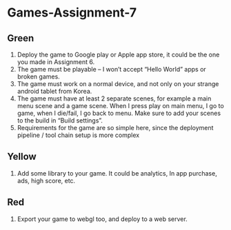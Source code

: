 # Games-Assignment-7

## Green

1. Deploy the game to Google play or Apple app store, it could be the one you made in Assignment 6.
2. The game must be playable – I won’t accept “Hello World” apps or broken games.
3. The game must work on a normal device, and not only on your strange android tablet from Korea.
4. The game must have at least 2 separate scenes, for example a main menu scene and a game scene.
When I press play on main menu, I go to game, when I die/fail, I go back to menu. Make sure to add
your scenes to the build in “Build settings”.
5. Requirements for the game are so simple here, since the deployment pipeline / tool chain setup is
more complex

## Yellow

1. Add some library to your game. It could be analytics, In app purchase, ads, high score, etc.

## Red

1. Export your game to webgl too, and deploy to a web server.

